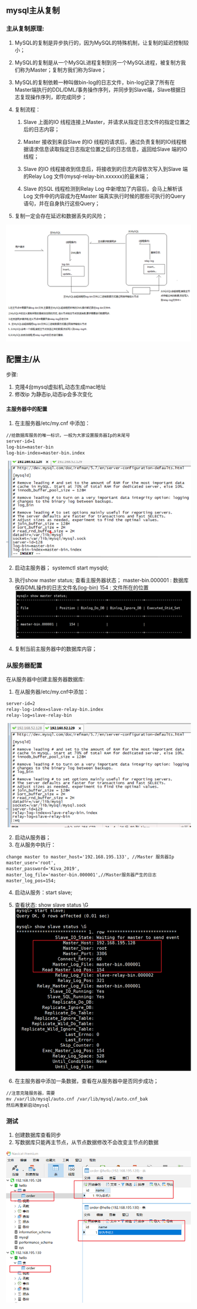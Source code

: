 
## mysql主从复制


### 主从复制原理:

1. MySQL的复制是异步执行的，因为MySQL的特殊机制，让复制的延迟控制较小；

2. MySQL的复制是从一个MySQL进程复制到另一个MySQL进程，被复制方我们称为Master；复制方我们称为Slave；

3. MySQL的复制依赖一种叫做bin-log的日志文件，bin-log记录了所有在Master端执行的DDL/DML/事务操作序列，并同步到Slave端，Slave根据日志复现操作序列，即完成同步；

4. 复制流程：
	1. Slave 上面的IO 线程连接上Master，并请求从指定日志文件的指定位置之后的日志内容；

	2. Master 接收到来自Slave 的IO 线程的请求后，通过负责复制的IO线程根据请求信息读取指定日志指定位置之后的日志信息，返回给Slave 端的IO线程；

	3. Slave 的IO 线程接收到信息后，将接收到的日志内容依次写入到Slave 端的Relay Log 文件(mysql-relay-bin.xxxxxx)的最末端；

	4. Slave 的SQL 线程检测到Relay Log 中新增加了内容后，会马上解析该Log 文件中的内容成为在Master 端真实执行时候的那些可执行的Query 语句，并在自身执行这些Query；

5. 复制一定会存在延迟和数据丢失的风险；

![](assets/02_mysql主从复制-ccad7149.png)




## 配置主/从

步骤:
1. 克隆4台mysql虚拟机,动态生成mac地址
2. 修改ip 为静态ip,动态ip会多次变化

#### 主服务器中的配置
1. 在主服务器/etc/my.cnf 中添加：
```
//给数据库服务的唯一标识，一般为大家设置服务器Ip的末尾号
server-id=1
log-bin=master-bin
log-bin-index=master-bin.index
```

![](assets/02_mysql主从复制-ec5483ea.png)

2. 启动主服务器；
systemctl start mysqld;

3. 执行show master status;  查看主服务器状态；
master-bin.000001 : 数据库保存DML操作的日志文件名(log-bin)
154 : 文件所在的位置
![](assets/02_mysql主从复制-61a75884.png)

4. 复制当前主服务器中的数据库内容；


### 从服务器配置
在从服务器中创建主服务器数据库:

1. 在从服务器/etc/my.cnf中添加：
```
server-id=2
relay-log-index=slave-relay-bin.index
relay-log=slave-relay-bin
```
![](assets/02_mysql主从复制-f688a165.png)

2. 启动从服务器；
3. 在从服务中执行：
```
change master to master_host='192.168.195.133', //Master 服务器Ip
master_user='root',
master_password='Kiva_2019',
master_log_file='master-bin.000001',//Master服务器产生的日志
master_log_pos=154;
```
4. 启动从服务：start slave;
5. 查看状态:  show slave status \G
![](assets/02_mysql主从复制-6a5318e2.png)

6. 在主服务器中添加一条数据，查看在从服务器中是否同步成功；
```
//注意克隆服务器，需要
mv /var/lib/mysql/auto.cnf /var/lib/mysql/auto.cnf_bak
然后再重新启动mysql
```

### 测试
1. 创建数据库查看同步
2. 写数据库只能再主节点，从节点数据修改不会改变主节点的数据

![](assets/02_mysql主从复制-2aabc889.png)
